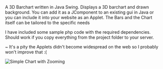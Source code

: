 A 3D Barchart written in Java Swing. Displays a 3D barchart and drawn background. 
You can add it as a JComponent to an existing gui in Java or you can 
include it into your website as an Applet. The Bars and the Chart 
itself can be tailored to the specific needs

I have included some sample php code with the required dependencies.
Should work if you copy everything from the project folder to your
server.

~ It's a pity the Applets didn't become widespread on the web so 
I probably won't improve that :(

![Simple Chart with Zooming](https://dl.dropboxusercontent.com/sh/rnindbfbd7z1nwp/bvZon1_4Hd/Screenshots/DBWiz.png?token_hash=AAFgMxDxOzlGBpJ5SA5_0NELZ0Qn4jeY-QQnkl4KUiA8Dg)
